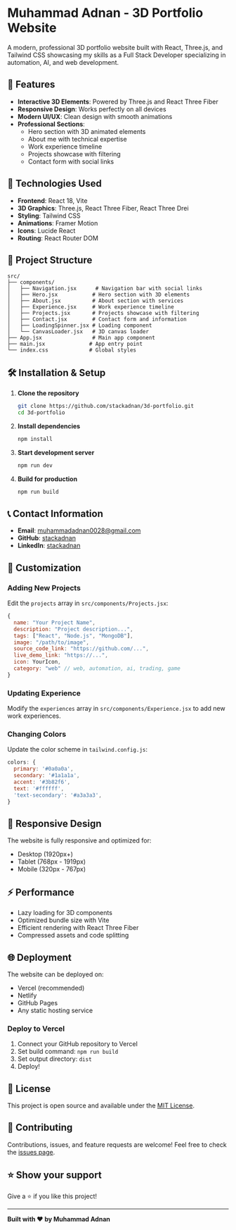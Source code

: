# Muhammad Adnan - 3D Portfolio Website

A modern, professional 3D portfolio website built with React, Three.js, and Tailwind CSS showcasing my skills as a Full Stack Developer specializing in automation, AI, and web development.

## 🌟 Features

- **Interactive 3D Elements**: Powered by Three.js and React Three Fiber
- **Responsive Design**: Works perfectly on all devices
- **Modern UI/UX**: Clean design with smooth animations
- **Professional Sections**:
  - Hero section with 3D animated elements
  - About me with technical expertise
  - Work experience timeline
  - Projects showcase with filtering
  - Contact form with social links

## 🚀 Technologies Used

- **Frontend**: React 18, Vite
- **3D Graphics**: Three.js, React Three Fiber, React Three Drei
- **Styling**: Tailwind CSS
- **Animations**: Framer Motion
- **Icons**: Lucide React
- **Routing**: React Router DOM

## 📁 Project Structure

```
src/
├── components/
│   ├── Navigation.jsx      # Navigation bar with social links
│   ├── Hero.jsx           # Hero section with 3D elements
│   ├── About.jsx          # About section with services
│   ├── Experience.jsx     # Work experience timeline
│   ├── Projects.jsx       # Projects showcase with filtering
│   ├── Contact.jsx        # Contact form and information
│   ├── LoadingSpinner.jsx # Loading component
│   └── CanvasLoader.jsx   # 3D canvas loader
├── App.jsx                # Main app component
├── main.jsx              # App entry point
└── index.css             # Global styles
```

## 🛠️ Installation & Setup

1. **Clone the repository**
   ```bash
   git clone https://github.com/stackadnan/3d-portfolio.git
   cd 3d-portfolio
   ```

2. **Install dependencies**
   ```bash
   npm install
   ```

3. **Start development server**
   ```bash
   npm run dev
   ```

4. **Build for production**
   ```bash
   npm run build
   ```

## 📞 Contact Information

- **Email**: muhammadadnan0028@gmail.com
- **GitHub**: [stackadnan](https://github.com/stackadnan)
- **LinkedIn**: [stackadnan](https://www.linkedin.com/in/stackadnan/)

## 🎨 Customization

### Adding New Projects

Edit the `projects` array in `src/components/Projects.jsx`:

```javascript
{
  name: "Your Project Name",
  description: "Project description...",
  tags: ["React", "Node.js", "MongoDB"],
  image: "/path/to/image",
  source_code_link: "https://github.com/...",
  live_demo_link: "https://...",
  icon: YourIcon,
  category: "web" // web, automation, ai, trading, game
}
```

### Updating Experience

Modify the `experiences` array in `src/components/Experience.jsx` to add new work experiences.

### Changing Colors

Update the color scheme in `tailwind.config.js`:

```javascript
colors: {
  primary: '#0a0a0a',
  secondary: '#1a1a1a',
  accent: '#3b82f6',
  text: '#ffffff',
  'text-secondary': '#a3a3a3',
}
```

## 📱 Responsive Design

The website is fully responsive and optimized for:
- Desktop (1920px+)
- Tablet (768px - 1919px)
- Mobile (320px - 767px)

## ⚡ Performance

- Lazy loading for 3D components
- Optimized bundle size with Vite
- Efficient rendering with React Three Fiber
- Compressed assets and code splitting

## 🌐 Deployment

The website can be deployed on:
- Vercel (recommended)
- Netlify
- GitHub Pages
- Any static hosting service

### Deploy to Vercel

1. Connect your GitHub repository to Vercel
2. Set build command: `npm run build`
3. Set output directory: `dist`
4. Deploy!

## 📄 License

This project is open source and available under the [MIT License](LICENSE).

## 🤝 Contributing

Contributions, issues, and feature requests are welcome! Feel free to check the [issues page](https://github.com/stackadnan/3d-portfolio/issues).

## ⭐ Show your support

Give a ⭐️ if you like this project!

---

**Built with ❤️ by Muhammad Adnan**
